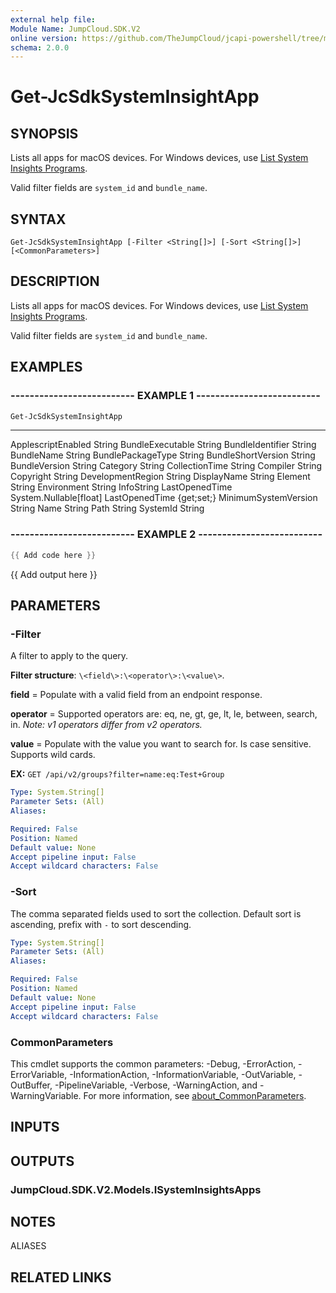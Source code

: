 ```yaml
---
external help file:
Module Name: JumpCloud.SDK.V2
online version: https://github.com/TheJumpCloud/jcapi-powershell/tree/master/SDKs/PowerShell/JumpCloud.SDK.V2/docs/exports/Get-JcSdkSystemInsightApp.md
schema: 2.0.0
---
```


# Get-JcSdkSystemInsightApp

## SYNOPSIS
Lists all apps for macOS devices.
For Windows devices, use [List System Insights Programs](#operation/systeminsights_list_programs).

Valid filter fields are `system_id` and `bundle_name`.

## SYNTAX

```
Get-JcSdkSystemInsightApp [-Filter <String[]>] [-Sort <String[]>] [<CommonParameters>]
```

## DESCRIPTION
Lists all apps for macOS devices.
For Windows devices, use [List System Insights Programs](#operation/systeminsights_list_programs).

Valid filter fields are `system_id` and `bundle_name`.

## EXAMPLES

### -------------------------- EXAMPLE 1 --------------------------
```powershell
Get-JcSdkSystemInsightApp
```

----                 ----------
ApplescriptEnabled   String
BundleExecutable     String
BundleIdentifier     String
BundleName           String
BundlePackageType    String
BundleShortVersion   String
BundleVersion        String
Category             String
CollectionTime       String
Compiler             String
Copyright            String
DevelopmentRegion    String
DisplayName          String
Element              String
Environment          String
InfoString
LastOpenedTime       System.Nullable[float] LastOpenedTime {get;set;}
MinimumSystemVersion String
Name                 String
Path                 String
SystemId             String

### -------------------------- EXAMPLE 2 --------------------------
```powershell
{{ Add code here }}
```

{{ Add output here }}

## PARAMETERS

### -Filter
A filter to apply to the query.

**Filter structure**: `\<field\>:\<operator\>:\<value\>`.

**field** = Populate with a valid field from an endpoint response.

**operator** = Supported operators are: eq, ne, gt, ge, lt, le, between, search, in.
_Note: v1 operators differ from v2 operators._

**value** = Populate with the value you want to search for.
Is case sensitive.
Supports wild cards.

**EX:** `GET /api/v2/groups?filter=name:eq:Test+Group`

```yaml
Type: System.String[]
Parameter Sets: (All)
Aliases:

Required: False
Position: Named
Default value: None
Accept pipeline input: False
Accept wildcard characters: False
```

### -Sort
The comma separated fields used to sort the collection.
Default sort is ascending, prefix with `-` to sort descending.

```yaml
Type: System.String[]
Parameter Sets: (All)
Aliases:

Required: False
Position: Named
Default value: None
Accept pipeline input: False
Accept wildcard characters: False
```

### CommonParameters
This cmdlet supports the common parameters: -Debug, -ErrorAction, -ErrorVariable, -InformationAction, -InformationVariable, -OutVariable, -OutBuffer, -PipelineVariable, -Verbose, -WarningAction, and -WarningVariable. For more information, see [about_CommonParameters](http://go.microsoft.com/fwlink/?LinkID=113216).

## INPUTS

## OUTPUTS

### JumpCloud.SDK.V2.Models.ISystemInsightsApps

## NOTES

ALIASES

## RELATED LINKS

